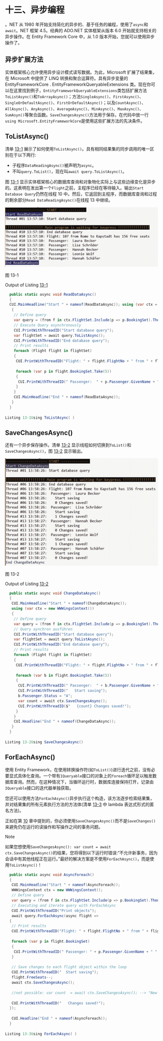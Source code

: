 # 十三、异步编程

。NET 从 1980 年开始支持简化的异步的、基于任务的编程，使用了`async`和`await`。NET 框架 4.5。经典的 ADO.NET 实体框架从版本 6.0 开始就支持相关的异步操作。在 Entity Framework Core 中，从 1.0 版本开始，您就可以使用异步操作了。

## 异步扩展方法

实体框架核心允许使用异步设计模式读写数据。为此，Microsoft 扩展了结果集，在 Microsoft 中提供了 LINQ 转换和聚合运算符。具有异步变量的 EntityFrameworkCore . EntityFrameworkQueryableExtensions 类。现在你可以在这里找到例子，`EntityFrameworkQueryableExtensions`类包括扩展方法`ToListAsync()`和`ToArrayAsync()`；方法`SingleAsync()`、`FirstAsync()`、`SingleOrDefaultAsync()`、`FirstOrDefaultAsync()`；以及`CountAsync()`、`AllAsync()`、`AnyAsync()`、`AverageAsync()`、`MinAsync()`、`MaxAsync()`、`SumAsyn()`等聚合函数。`SaveChangesAsync()`方法用于保存。在代码中放一行`using Microsoft.EntityFrameworkCore`是使用这些扩展方法的先决条件。

## ToListAsync()

清单 [13-1](#Par7) 展示了如何使用`ToListAsync()`。具有相同结果集的同步调用的唯一区别在于以下两行:

*   子程序`DataReadingAsync()`被声明为`async`。
*   不叫`query.ToList()`，现在叫`await query.ToListAsync()`。

图 [13-1](#Fig1) 显示实体框架核心的数据库查询和对象物化实际上与这些边缘变化是异步的。这表明在发出第一个`Flight`之前，主程序已经在等待输入。输出`Start Database Query`仍然在线程 10 中。然后，它返回到主程序，而数据库查询和过程的剩余部分`Read DataReadingAsync()`在线程 13 中继续。

![A461790_1_En_13_Fig1_HTML.jpg](img/A461790_1_En_13_Fig1_HTML.jpg)

图 13-1

Output of Listing [13-1](#Par7)

```cs
  public static async void ReadDataAsync()
  {
  CUI.MainHeadline("Start " + nameof(ReadDataAsync)); using (var ctx = new WWWingsContext())
   {
    // Define query
    var query = (from f in ctx.FlightSet.Include(p => p.BookingSet).ThenInclude(b => b.Passenger) where f.Departure == "Rome" && f.FreeSeats > 0 select f).Take(1);
    // Execute Query asynchronously
    CUI.PrintWithThreadID("Start database query");
    var flightSet = await query.ToListAsync();
    CUI.PrintWithThreadID("End database query");
    // Print results
    foreach (Flight flight in flightSet)
    {
     CUI.PrintWithThreadID("Flight: " + flight.FlightNo + " from " + flight.Departure + " to " + flight.Destination + " has " + flight.FreeSeats + " free seats");

     foreach (var p in flight.BookingSet.Take(5))
     {
      CUI.PrintWithThreadID(" Passenger:  " + p.Passenger.GivenName + " " + p.Passenger.Surname);
     }
    }
    CUI.MainHeadline("End " + nameof(ReadDataAsync));
   }
  }

Listing 13-1Using ToListAsync( )

```

## SaveChangesAsync()

还有一个异步保存操作。清单 [13-2](#Par9) 显示线程如何切换到`ToList()`和`SaveChangesAsync()`，图 [13-2](#Fig2) 显示输出。

![A461790_1_En_13_Fig2_HTML.jpg](img/A461790_1_En_13_Fig2_HTML.jpg)

图 13-2

Output of Listing [13-2](#Par9)

```cs
  public static async void ChangeDataAsync()
  {
   CUI.MainHeadline("Start " + nameof(ChangeDataAsync));
   using (var ctx = new WWWingsContext())
   {
    // Define query
    var query = (from f in ctx.FlightSet.Include(p => p.BookingSet).ThenInclude(b => b.Passenger) where f.Departure == "Rome" && f.FreeSeats > 0 select f).Take(1);
    // Query aynchron ausführen
    CUI.PrintWithThreadID("Start database query");
    var flightSet = await query.ToListAsync();
    CUI.PrintWithThreadID("End database query");
    // Print results
    foreach (Flight flight in flightSet)
    {
     CUI.PrintWithThreadID("Flight: " + flight.FlightNo + " from " + flight.Departure + " to " + flight.Destination + " has " + flight.FreeSeats + " free seats”);

     foreach (var b in flight.BookingSet.Take(5))
     {
      CUI.PrintWithThreadID(" Passenger:  " + b.Passenger.GivenName + " " + b.Passenger.Surname);
      CUI.PrintWithThreadID("   Start saving");
      b.Passenger.Status = "A";
      var count = await ctx.SaveChangesAsync();
      CUI.PrintWithThreadID($"   {count} Changes saved!");
     }
    }
    CUI.Headline("End " + nameof(ChangeDataAsync));
   }
  }

Listing 13-2Using SaveChangesAsync()

```

## ForEachAsync()

使用 Entity Framework，在使用转换操作符(如`ToList()`)进行迭代之前，没有必要显式具体化查询。一个带有`IQueryable`接口的对象上的`foreach`循环足以触发数据库查询。然而，在这种情况下，当循环运行时，数据库连接保持打开，记录由`IQueryable`接口的迭代器单独获取。

您还可以使用方法`ForEachAsync()`异步执行这个构造，该方法逐步检索结果集，并对结果集的所有元素执行方法的方法体(清单 [13-3](#Par14) 中 lambda 表达式形式的匿名方法)。

正如在第 [10](10.html) 章中提到的，你必须使用`SaveChangesAsync()`而不是`SaveChanges()`来避免仍在运行的读操作和写操作之间的事务问题。

Note

如果您想使用`SaveChangesAsync(): var count = await ctx.SaveChangesAsync()`的结果，您将得到以下运行时错误:“不允许新事务，因为会话中有其他线程正在运行。”最好的解决方案是不使用`ForEachAsync()`，而是使用`ToListAsync()`！

```cs
  public static async void AsyncForeach()
  {
   CUI.MainHeadline("Start " + nameof(AsyncForeach));
   WWWingsContext ctx = new WWWingsContext();
   // Define query
   var query = (from f in ctx.FlightSet.Include(p => p.BookingSet).ThenInclude(b => b.Passenger) where f.Departure == "Rome" && f.FreeSeats > 0 select f).Take(1);
   // Executing and iterate query with ForEachAsync
   CUI.PrintWithThreadID("Print objects");
   await query.ForEachAsync(async flight =>
  {
   // Print results
   CUI.PrintWithThreadID("Flight: " + flight.FlightNo + " from " + flight.Departure + " to " + flight.Destination + " has " + flight.FreeSeats + " free Seats");

   foreach (var p in flight.BookingSet)
   {
    CUI.PrintWithThreadID(" Passenger: " + p.Passenger.GivenName + " " + p.Passenger.Surname);
   }

   // Save changes to each flight object within the loop
   CUI.PrintWithThreadID("  Start saving");
   flight.FreeSeats--;
   await ctx.SaveChangesAsync();

   //not possible: var count  = await ctx.SaveChangesAsync(); --> "New transaction is not allowed because there are other threads running in the session."

   CUI.PrintWithThreadID("   Changes saved!");
  });

   CUI.Headline("End " + nameof(AsyncForeach));
  }

Listing 13-3Using ForEachAsync( )

```